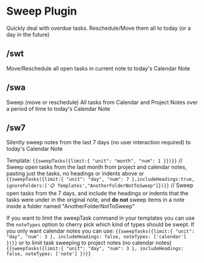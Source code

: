 # Sweep Plugin
Quickly deal with overdue tasks. Reschedule/Move them all to today (or a day in the future)

## /swt
Move/Reschedule all open tasks in current note to today's Calendar Note

## /swa
Sweep (move or reschedule) All tasks from Calendar and Project Notes over a period of time to today's Calendar Note

## /sw7
Silently sweep notes from the last 7 days (no user interaction required) to today's Calendar Note

Template:
`{{sweepTasks({limit:{ "unit": "month", "num": 1 }})}}` // Sweep open tasks from the last month from project and calendar notes, pasting just the tasks, no headings or indents above
or
`{{sweepTasks({limit:{ "unit": "day", "num": 7 },includeHeadings:true, ignoreFolders:['📋 Templates',"AnotherFolderNotToSweep"]})}}`  // Sweep open tasks from the 7 days, and include the headings or indents that the tasks were under in the original note, and **do not** sweep items in a note inside a folder named "AnotherFolderNotToSweep"

If you want to limit the sweepTask command in your templates you can use the `noteTypes` option to cherry pick which
kind of types should be swept. If you only want calendar notes you can use:
`{{sweepTasks({limit:{ "unit": "day", "num": 3 }, includeHeadings: false, noteTypes: ['calendar'] })}}`
or to limit task sweeping to project notes (no calendar notes)
`{{sweepTasks({limit:{ "unit": "day", "num": 3 }, includeHeadings: false, noteTypes: ['note'] })}}`

